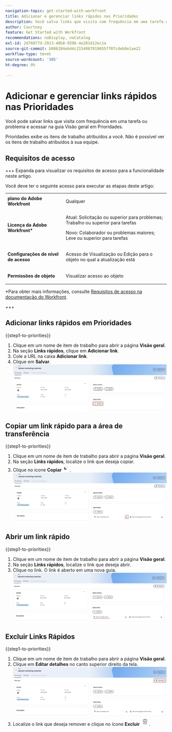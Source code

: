 ```yaml
---
navigation-topic: get-started-with-workfront
title: Adicionar e gerenciar links rápidos nas Prioridades
description: Você salva links que visita com frequência em uma tarefa ou problema em Prioridades.
author: Courtney
feature: Get Started with Workfront
recommendations: noDisplay, noCatalog
exl-id: 2d76077d-2913-40b8-9596-4e201d12ec1a
source-git-commit: b886284eb44c2154987019655ff07cdeb0e1ae22
workflow-type: tm+mt
source-wordcount: '305'
ht-degree: 0%

---
```


# Adicionar e gerenciar links rápidos nas Prioridades

Você pode salvar links que visita com frequência em uma tarefa ou problema e acessar na guia Visão geral em Prioridades.

Prioridades exibe os itens de trabalho atribuídos a você. Não é possível ver os itens de trabalho atribuídos à sua equipe.

## Requisitos de acesso

+++ Expanda para visualizar os requisitos de acesso para a funcionalidade neste artigo.

Você deve ter o seguinte acesso para executar as etapas deste artigo:

<table style="table-layout:auto"> 
 <col> 
 </col> 
 <col> 
 </col> 
 <tbody> 
  <tr> 
   <td role="rowheader"><strong>plano do Adobe Workfront</strong></td> 
   <td> <p>Qualquer</p> </td> 
  </tr> 
  <tr> 
   <td role="rowheader"><strong>Licença da Adobe Workfront*</strong></td> 
   <td> 
   <p>Atual: Solicitação ou superior para problemas; Trabalho ou superior para tarefas</p>
   <p>Novo: Colaborador ou problemas maiores; Leve ou superior para tarefas</p> 
   </td> 
  </tr> 
  <tr> 
   <td role="rowheader"><strong>Configurações de nível de acesso</strong></td> 
   <td> <p>Acesso de Visualização ou Edição para o objeto no qual a atualização está</p></td> 
  </tr> 
  <tr> 
   <td role="rowheader"><strong>Permissões de objeto</strong></td> 
   <td> <p>Visualizar acesso ao objeto</p></td> 
  </tr> 
 </tbody> 
</table>

*Para obter mais informações, consulte [Requisitos de acesso na documentação do Workfront](/help/quicksilver/administration-and-setup/add-users/access-levels-and-object-permissions/access-level-requirements-in-documentation.md).

+++

## Adicionar links rápidos em Prioridades

{{step1-to-priorities}}

1. Clique em um nome de item de trabalho para abrir a página **Visão geral**.
1. Na seção **Links rápidos**, clique em **Adicionar link**.
1. Cole a URL na caixa **Adicionar link**.
1. Clique em **Salvar**.
   ![Adicionar link](assets/add-link.png)

## Copiar um link rápido para a área de transferência

{{step1-to-priorities}}

1. Clique em um nome de item de trabalho para abrir a página **Visão geral**.
1. Na seção **Links rápidos**, localize o link que deseja copiar.
1. Clique no ícone **Copiar**![&#x200B; Copiar](assets/copy-icon.png).
   ![Copiar link](assets/copy-link.png)

## Abrir um link rápido

{{step1-to-priorities}}

1. Clique em um nome de item de trabalho para abrir a página **Visão geral**.
1. Na seção **Links rápidos**, localize o link que deseja abrir.
1. Clique no link. O link é aberto em uma nova guia.
   ![Abrir link](assets/open-link.png)

## Excluir Links Rápidos

{{step1-to-priorities}}

1. Clique em um nome de item de trabalho para abrir a página **Visão geral**.
1. Clique em **Editar detalhes** no canto superior direito da tela.
   ![Editar detalhes](assets/edit-details.png)
1. Localize o link que deseja remover e clique no ícone **Excluir** ![Excluir](assets/delete-icon.png).
